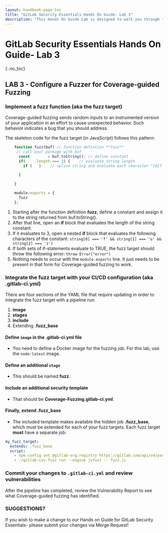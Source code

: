 ```yaml
---
layout: handbook-page-toc
title: "GitLab Security Essentials Hands On Guide- Lab 3"
description: "This Hands On Guide Lab is designed to walk you through the lab exercises used in the GitLab Security Essentials course."
---
```

# GitLab Security Essentials Hands On Guide- Lab 3
{:.no_toc}

## LAB 3 - Configure a Fuzzer for Coverage-guided Fuzzing

### Implement a fuzz function (aka the fuzz target)
Coverage-guided fuzzing sends random inputs to an instrumented version of your application in an effort to cause unexpected behavior. Such behavior indicates a bug that you should address.

The skeleton code for the fuzz target (in JavaScript) follows this pattern:
```js
    function fuzz(buf) // function defintion **fuzz**
     // call your package with buf  
      const        = buf.toString(); // define constant
      if(    .length === 3) {    // evaluate string length
        if (   )    // splice string and evaluate each character "[0]f  [1]u  [2]z"

      }

    }

    module.exports = {
      fuzz
    };
```
1. Starting after the function definition **fuzz**, define a constant and assign it to the string returned from buf.toString().
1. After that line,  open an **if** block that evaluates the length of the string constant. 
1. If it evaluates to 3, open a nested **if** block that evaluates the following characters of the constant:
    `string[0] === 'f' && string[1] === 'u' && string[2] === 'z')`
1. If both sets of if-statements evaluate to TRUE, the fuzz target should throw the following error:
    `throw Error("error")`
1. Nothing needs to occur with the `module.exports` line. It just needs to be present in that form for Coverage-guided fuzzing to work.

### Integrate the fuzz target with your CI/CD configuration (aka .gitlab-ci.yml)
There are four sections of the YAML file that require updating in order to integrate the fuzz target with a pipeline run:
1. **image**
1. **stages**
1. **include**
1. Extending **.fuzz_base**

#### Define `image` in the .gitlab-ci.yml file
- You need to define a Docker image for the fuzzing job. For this lab, use the `node:latest` image.

#### Define an additional `stage`
- This should be named **fuzz**.

#### Include an additional security template
- That should be **Coverage-Fuzzing.gitlab-ci.yml**.

#### Finally, extend .fuzz_base
- The included template makes available the hidden job **.fuzz_base**, which must be extended for each of your fuzz targets. Each fuzz target **must** have a separate job:
```yml
my_fuzz_target:
  extends: .fuzz_base
  script:
    - npm config set @gitlab-org:registry https://gitlab.com/api/v4/packages/npm/ && npm i -g @gitlab-org/jsfuzz
    - ./gitlab-cov-fuzz run --engine jsfuzz -- fuzz.js
```

### Commit your changes to `.gitlab-ci.yml` and review vulnerabilities 
After the pipeline has completed, review the Vulnerability Report to see what Coverage-guided fuzzing has identified.

### SUGGESTIONS?

If you wish to make a change to our Hands on Guide for GitLab Security Essentials- please submit your changes via Merge Request!

